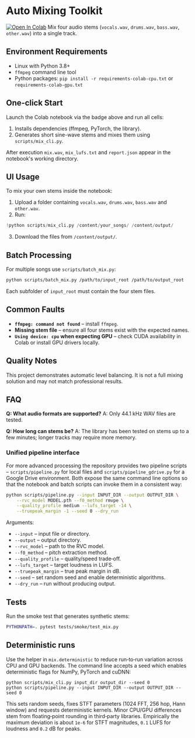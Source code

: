 # Auto Mixing Toolkit

[![Open In Colab](https://colab.research.google.com/assets/colab-badge.svg)](https://colab.research.google.com/github/FusinKoo/Jules-Test-02/blob/main/notebooks/demo.ipynb)
Mix four audio stems (`vocals.wav`, `drums.wav`, `bass.wav`, `other.wav`) into a single track.

## Environment Requirements

- Linux with Python 3.8+
- `ffmpeg` command line tool
- Python packages: `pip install -r requirements-colab-cpu.txt` or `requirements-colab-gpu.txt`

## One-click Start

Launch the Colab notebook via the badge above and run all cells:

1. Installs dependencies (ffmpeg, PyTorch, the library).
2. Generates short sine-wave stems and mixes them using `scripts/mix_cli.py`.

After execution `mix.wav`, `mix_lufs.txt` and `report.json` appear in the notebook's working directory.

## UI Usage

To mix your own stems inside the notebook:

1. Upload a folder containing `vocals.wav`, `drums.wav`, `bass.wav` and `other.wav`.
2. Run:

```python
!python scripts/mix_cli.py /content/your_songs/ /content/output/
```

3. Download the files from `/content/output/`.

## Batch Processing

For multiple songs use `scripts/batch_mix.py`:

```bash
python scripts/batch_mix.py /path/to/input_root /path/to/output_root
```

Each subfolder of `input_root` must contain the four stem files.

## Common Faults

- **`ffmpeg: command not found`** – install `ffmpeg`.
- **Missing stem file** – ensure all four stems exist with the expected names.
- **`Using device: cpu` when expecting GPU** – check CUDA availability in Colab or install GPU drivers locally.

## Quality Notes

This project demonstrates automatic level balancing. It is not a full mixing solution and may not match professional results.

## FAQ

**Q: What audio formats are supported?**
A: Only 44.1 kHz WAV files are tested.

**Q: How long can stems be?**
A: The library has been tested on stems up to a few minutes; longer tracks may require more memory.

### Unified pipeline interface

For more advanced processing the repository provides two pipeline scripts –
`scripts/pipeline.py` for local files and `scripts/pipeline_gdrive.py` for a
Google Drive environment. Both expose the same command line options so that the
notebook and batch scripts can invoke them in a consistent way:

```bash
python scripts/pipeline.py --input INPUT_DIR --output OUTPUT_DIR \
    --rvc_model MODEL.pth --f0_method rmvpe \
    --quality_profile medium --lufs_target -14 \
    --truepeak_margin -1 --seed 0 --dry_run
```

Arguments:

- `--input` – input file or directory.
- `--output` – output directory.
- `--rvc_model` – path to the RVC model.
- `--f0_method` – pitch extraction method.
- `--quality_profile` – quality/speed trade‑off.
- `--lufs_target` – target loudness in LUFS.
- `--truepeak_margin` – true peak margin in dB.
- `--seed` – set random seed and enable deterministic algorithms.
- `--dry_run` – run without producing output.

## Tests

Run the smoke test that generates synthetic stems:

```bash
PYTHONPATH=. pytest tests/smoke/test_mix.py
```

## Deterministic runs

Use the helper in `mix.deterministic` to reduce run‑to‑run variation across
CPU and GPU backends. The command line accepts a seed which enables
deterministic flags for NumPy, PyTorch and cuDNN:

```
python scripts/mix_cli.py input_dir output_dir --seed 0
python scripts/pipeline.py --input INPUT_DIR --output OUTPUT_DIR --seed 0
```

This sets random seeds, fixes STFT parameters (1024 FFT, 256 hop, Hann window)
and requests deterministic kernels. Minor CPU/GPU differences stem from
floating‑point rounding in third‑party libraries. Empirically the maximum
deviation is about `1e-6` for STFT magnitudes, `0.1` LUFS for loudness and
`0.2` dB for peaks.
